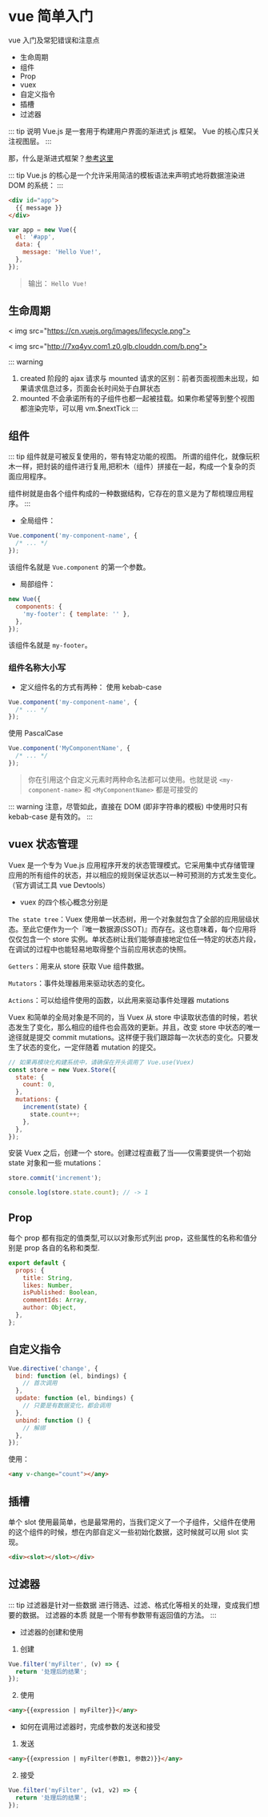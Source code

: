 # vue 简单入门

vue 入门及常犯错误和注意点

- 生命周期
- 组件
- Prop
- vuex
- 自定义指令
- 插槽
- 过滤器

::: tip 说明
Vue.js 是一套用于构建用户界面的渐进式 js 框架。 Vue 的核心库只关注视图层。
:::

那，什么是渐进式框架？[参考这里](https://blog.csdn.net/crazy_banana/article/details/71079925)

::: tip
Vue.js 的核心是一个允许采用简洁的模板语法来声明式地将数据渲染进 DOM 的系统：
:::

```html
<div id="app">
  {{ message }}
</div>
```

```js
var app = new Vue({
  el: '#app',
  data: {
    message: 'Hello Vue!',
  },
});
```

> 输出： `Hello Vue!`

## 生命周期

< img src="https://cn.vuejs.org/images/lifecycle.png">

< img src="http://7xq4yv.com1.z0.glb.clouddn.com/b.png">

::: warning

1. created 阶段的 ajax 请求与 mounted 请求的区别：前者页面视图未出现，如果请求信息过多，页面会长时间处于白屏状态
2. mounted 不会承诺所有的子组件也都一起被挂载。如果你希望等到整个视图都渲染完毕，可以用 vm.\$nextTick
   :::

## 组件

::: tip
组件就是可被反复使用的，带有特定功能的视图。
所谓的组件化，就像玩积木一样，把封装的组件进行复用,把积木（组件）拼接在一起，构成一个复杂的页面应用程序。

组件树就是由各个组件构成的一种数据结构，它存在的意义是为了帮梳理应用程序。
:::

- 全局组件：

```js
Vue.component('my-component-name', {
  /* ... */
});
```

该组件名就是 `Vue.component` 的第一个参数。

- 局部组件：

```js
new Vue({
  components: {
    'my-footer': { template: '' },
  },
});
```

该组件名就是 `my-footer`。

### 组件名称大小写

- 定义组件名的方式有两种：
  使用 kebab-case

```js
Vue.component('my-component-name', {
  /* ... */
});
```

使用 PascalCase

```js
Vue.component('MyComponentName', {
  /* ... */
});
```

> 你在引用这个自定义元素时两种命名法都可以使用。也就是说 `<my-component-name>` 和 `<MyComponentName>` 都是可接受的

::: warning
注意，尽管如此，直接在 DOM (即非字符串的模板) 中使用时只有 kebab-case 是有效的。
:::

## vuex 状态管理

Vuex 是一个专为 Vue.js 应用程序开发的状态管理模式。它采用集中式存储管理应用的所有组件的状态，并以相应的规则保证状态以一种可预测的方式发生变化。（官方调试工具 vue Devtools）

- vuex 的四个核心概念分别是

`The state tree`：Vuex 使用单一状态树，用一个对象就包含了全部的应用层级状态。至此它便作为一个『唯一数据源(SSOT)』而存在。这也意味着，每个应用将仅仅包含一个 store 实例。单状态树让我们能够直接地定位任一特定的状态片段，在调试的过程中也能轻易地取得整个当前应用状态的快照。

`Getters`：用来从 store 获取 Vue 组件数据。

`Mutators`：事件处理器用来驱动状态的变化。

`Actions`：可以给组件使用的函数，以此用来驱动事件处理器 mutations

Vuex 和简单的全局对象是不同的，当 Vuex 从 store 中读取状态值的时候，若状态发生了变化，那么相应的组件也会高效的更新。并且，改变 store 中状态的唯一途径就是提交 commit mutations。这样便于我们跟踪每一次状态的变化。只要发生了状态的变化，一定伴随着 mutation 的提交。

```js
// 如果再模块化构建系统中，请确保在开头调用了 Vue.use(Vuex)
const store = new Vuex.Store({
  state: {
    count: 0,
  },
  mutations: {
    increment(state) {
      state.count++;
    },
  },
});
```

安装 Vuex 之后，创建一个 store。创建过程直截了当——仅需要提供一个初始 state 对象和一些 mutations：

```js
store.commit('increment');

console.log(store.state.count); // -> 1
```

## Prop

每个 prop 都有指定的值类型,可以以对象形式列出 prop，这些属性的名称和值分别是 prop 各自的名称和类型.

```js
export default {
  props: {
    title: String,
    likes: Number,
    isPublished: Boolean,
    commentIds: Array,
    author: Object,
  },
};
```

## 自定义指令

```js
Vue.directive('change', {
  bind: function (el, bindings) {
    // 首次调用
  },
  update: function (el, bindings) {
    // 只要是有数据变化，都会调用
  },
  unbind: function () {
    // 解绑
  },
});
```

使用：

```html
<any v-change="count"></any>
```

## 插槽

单个 slot 使用最简单，也是最常用的，当我们定义了一个子组件，父组件在使用的这个组件的时候，想在内部自定义一些初始化数据，这时候就可以用 slot 实现。

```html
<div><slot></slot></div>
```

## 过滤器

::: tip
过滤器是针对一些数据 进行筛选、过滤、格式化等相关的处理，变成我们想要的数据。
过滤器的本质 就是一个带有参数带有返回值的方法。
:::

- 过滤器的创建和使用

1. 创建

```js
Vue.filter('myFilter', (v) => {
  return '处理后的结果';
});
```

2. 使用

```html
<any>{{expression | myFilter}}</any>
```

- 如何在调用过滤器时，完成参数的发送和接受

1. 发送

```html
<any>{{expression | myFilter(参数1, 参数2)}}</any>
```

2. 接受

```js
Vue.filter('myFilter', (v1, v2) => {
  return '处理后的结果';
});
```
